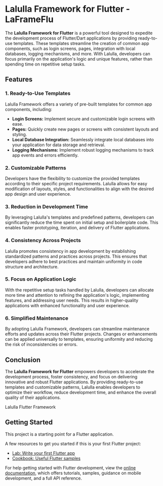 # Lalulla Framework for Flutter - LaFrameFlu

The **Lalulla Framework for Flutter** is a powerful tool designed to expedite the development process of Flutter/Dart applications by providing ready-to-use templates. These templates streamline the creation of common app components, such as login screens, pages, integration with local databases, logging mechanisms, and more. With Lalulla, developers can focus primarily on the application's logic and unique features, rather than spending time on repetitive setup tasks.

## Features

### 1. Ready-to-Use Templates
Lalulla Framework offers a variety of pre-built templates for common app components, including:

- **Login Screens:** Implement secure and customizable login screens with ease.
- **Pages:** Quickly create new pages or screens with consistent layouts and styling.
- **Local Database Integration:** Seamlessly integrate local databases into your application for data storage and retrieval.
- **Logging Mechanisms:** Implement robust logging mechanisms to track app events and errors efficiently.

### 2. Customizable Patterns
Developers have the flexibility to customize the provided templates according to their specific project requirements. Lalulla allows for easy modification of layouts, styles, and functionalities to align with the desired app design and user experience.

### 3. Reduction in Development Time
By leveraging Lalulla's templates and predefined patterns, developers can significantly reduce the time spent on initial setup and boilerplate code. This enables faster prototyping, iteration, and delivery of Flutter applications.

### 4. Consistency Across Projects
Lalulla promotes consistency in app development by establishing standardized patterns and practices across projects. This ensures that developers adhere to best practices and maintain uniformity in code structure and architecture.

### 5. Focus on Application Logic
With the repetitive setup tasks handled by Lalulla, developers can allocate more time and attention to refining the application's logic, implementing features, and addressing user needs. This results in higher-quality applications with enhanced functionality and user experience.

### 6. Simplified Maintenance
By adopting Lalulla Framework, developers can streamline maintenance efforts and updates across their Flutter projects. Changes or enhancements can be applied universally to templates, ensuring uniformity and reducing the risk of inconsistencies or errors.

## Conclusion

The **Lalulla Framework for Flutter** empowers developers to accelerate the development process, foster consistency, and focus on delivering innovative and robust Flutter applications. By providing ready-to-use templates and customizable patterns, Lalulla enables developers to optimize their workflow, reduce development time, and enhance the overall quality of their applications.



Lalulla Flutter Framework

## Getting Started

This project is a starting point for a Flutter application.

A few resources to get you started if this is your first Flutter project:

- [Lab: Write your first Flutter app](https://docs.flutter.dev/get-started/codelab)
- [Cookbook: Useful Flutter samples](https://docs.flutter.dev/cookbook)

For help getting started with Flutter development, view the
[online documentation](https://docs.flutter.dev/), which offers tutorials,
samples, guidance on mobile development, and a full API reference.

